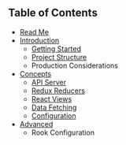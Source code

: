 ## Table of Contents

* [Read Me](/README.md)
* [Introduction](/docs/introduction/README.md)
  * [Getting Started](/docs/introduction/getting-started.md)
  * [Project Structure](/docs/introduction/project-structure.md)
  * Production Considerations
* [Concepts](/docs/concepts/README.md)
  * [API Server](/docs/concepts/api-server.md)
  * [Redux Reducers](/docs/concepts/redux-reducers.md)
  * [React Views](/docs/concepts/react-views.md)
  * [Data Fetching](/docs/concepts/data-fetching.md)
  * [Configuration](/docs/concepts/configuration.md)
* [Advanced](/docs/advanced/README.md)
  * Rook Configuration
